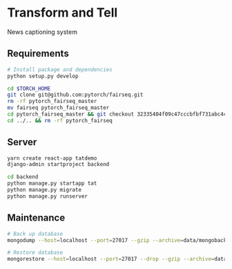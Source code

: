 # Transform and Tell

News captioning system

## Requirements

```sh
# Install package and dependencies
python setup.py develop

cd $TORCH_HOME
git clone git@github.com:pytorch/fairseq.git
rm -rf pytorch_fairseq_master
mv fairseq pytorch_fairseq_master
cd pytorch_fairseq_master && git checkout 32335404f09c47cccbfbf731abc4c510d0eef043
cd ../.. && rm -rf pytorch_fairseq
```

## Server

```sh
yarn create react-app tatdemo
django-admin startproject backend

cd backend
python manage.py startapp tat
python manage.py migrate
python manage.py runserver
```

## Maintenance

```sh
# Back up database
mongodump --host=localhost --port=27017 --gzip --archive=data/mongobackups/2020-03-05

# Restore database
mongorestore --host=localhost --port=27017 --drop --gzip --archive=data/mongobackups/2020-03-05
```
